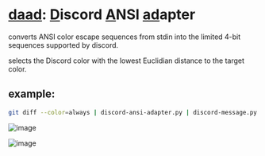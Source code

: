 # [daad](): [D]()iscord [A]()NSI [ad]()apter

converts ANSI color escape sequences from stdin into the limited 4-bit sequences supported by discord.

selects the Discord color with the lowest Euclidian distance to the target color.

## example:

```sh
git diff --color=always | discord-ansi-adapter.py | discord-message.py
```

![image](https://github.com/user-attachments/assets/6be07cee-fc2a-4437-a623-23adc6dc2f01)

![image](https://github.com/user-attachments/assets/941d3594-b8a0-4f0f-9944-02e70b4b209c)

